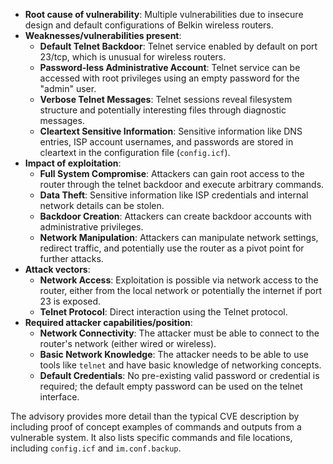 - **Root cause of vulnerability**: Multiple vulnerabilities due to insecure design and default configurations of Belkin wireless routers.
- **Weaknesses/vulnerabilities present**:
    - **Default Telnet Backdoor**: Telnet service enabled by default on port 23/tcp, which is unusual for wireless routers.
    - **Password-less Administrative Account**: Telnet service can be accessed with root privileges using an empty password for the "admin" user.
    - **Verbose Telnet Messages**: Telnet sessions reveal filesystem structure and potentially interesting files through diagnostic messages.
    - **Cleartext Sensitive Information**:  Sensitive information like DNS entries, ISP account usernames, and passwords are stored in cleartext in the configuration file (`config.icf`).
- **Impact of exploitation**:
    - **Full System Compromise**: Attackers can gain root access to the router through the telnet backdoor and execute arbitrary commands.
    - **Data Theft**: Sensitive information like ISP credentials and internal network details can be stolen.
    - **Backdoor Creation**: Attackers can create backdoor accounts with administrative privileges.
    - **Network Manipulation**:  Attackers can manipulate network settings, redirect traffic, and potentially use the router as a pivot point for further attacks.
- **Attack vectors**:
    - **Network Access**: Exploitation is possible via network access to the router, either from the local network or potentially the internet if port 23 is exposed.
    - **Telnet Protocol**: Direct interaction using the Telnet protocol.
- **Required attacker capabilities/position**:
    - **Network Connectivity**: The attacker must be able to connect to the router's network (either wired or wireless).
    - **Basic Network Knowledge**: The attacker needs to be able to use tools like `telnet` and have basic knowledge of networking concepts.
    - **Default Credentials**: No pre-existing valid password or credential is required; the default empty password can be used on the telnet interface.

The advisory provides more detail than the typical CVE description by including proof of concept examples of commands and outputs from a vulnerable system. It also lists specific commands and file locations, including `config.icf` and `im.conf.backup`.